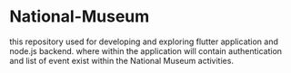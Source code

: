 # National-Museum
this repository used for developing and exploring flutter application and node.js backend. where within the application will contain authentication and list of event exist within the National Museum activities. 
